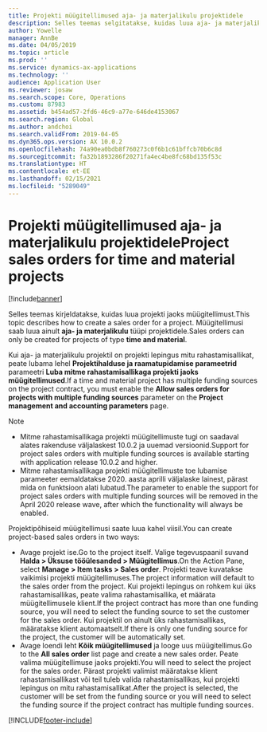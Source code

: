 ```yaml
---
title: Projekti müügitellimused aja- ja materjalikulu projektidele
description: Selles teemas selgitatakse, kuidas luua aja- ja materjalikulu projektidele projektipõhiseid müügitellimusi.
author: Yowelle
manager: AnnBe
ms.date: 04/05/2019
ms.topic: article
ms.prod: ''
ms.service: dynamics-ax-applications
ms.technology: ''
audience: Application User
ms.reviewer: josaw
ms.search.scope: Core, Operations
ms.custom: 87983
ms.assetid: b454ad57-2fd6-46c9-a77e-646de4153067
ms.search.region: Global
ms.author: andchoi
ms.search.validFrom: 2019-04-05
ms.dyn365.ops.version: AX 10.0.2
ms.openlocfilehash: 74a90ea0bdb8f760273c0f6b1c61bffcb70b6c8d
ms.sourcegitcommit: fa32b1893286f20271fa4ec4be8fc68bd135f53c
ms.translationtype: HT
ms.contentlocale: et-EE
ms.lasthandoff: 02/15/2021
ms.locfileid: "5289049"
---
```

# <a name="project-sales-orders-for-time-and-material-projects"></a><span data-ttu-id="b5b61-103">Projekti müügitellimused aja- ja materjalikulu projektidele</span><span class="sxs-lookup"><span data-stu-id="b5b61-103">Project sales orders for time and material projects</span></span>

[!include[banner](../includes/banner.md)]

<span data-ttu-id="b5b61-104">Selles teemas kirjeldatakse, kuidas luua projekti jaoks müügitellimust.</span><span class="sxs-lookup"><span data-stu-id="b5b61-104">This topic describes how to create a sales order for a project.</span></span> <span data-ttu-id="b5b61-105">Müügitellimusi saab luua ainult **aja- ja materjalikulu** tüüpi projektidele.</span><span class="sxs-lookup"><span data-stu-id="b5b61-105">Sales orders can only be created for projects of type **time and material**.</span></span>

<span data-ttu-id="b5b61-106">Kui aja- ja materjalikulu projektil on projekti lepingus mitu rahastamisallikat, peate lubama lehel **Projektihalduse ja raamatupidamise parameetrid** parameetri **Luba mitme rahastamisallikaga projekti jaoks müügitellimused**.</span><span class="sxs-lookup"><span data-stu-id="b5b61-106">If a time and material project has multiple funding sources on the project contract, you must enable the **Allow sales orders for projects with multiple funding sources** parameter on the **Project management and accounting parameters** page.</span></span> 

> [!NOTE]
> - <span data-ttu-id="b5b61-107">Mitme rahastamisallikaga projekti müügitellimuste tugi on saadaval alates rakenduse väljalaskest 10.0.2 ja uuemad versioonid.</span><span class="sxs-lookup"><span data-stu-id="b5b61-107">Support for project sales orders with multiple funding sources is available starting with application release 10.0.2 and higher.</span></span>
> - <span data-ttu-id="b5b61-108">Mitme rahastamisallikaga projekti müügitellimuste toe lubamise parameeter eemaldatakse 2020. aasta aprilli väljalaske lainest, pärast mida on funktsioon alati lubatud.</span><span class="sxs-lookup"><span data-stu-id="b5b61-108">The parameter to enable the support for project sales orders with multiple funding sources will be removed in the April 2020 release wave, after which the functionality will always be enabled.</span></span>

<span data-ttu-id="b5b61-109">Projektipõhiseid müügitellimusi saate luua kahel viisil.</span><span class="sxs-lookup"><span data-stu-id="b5b61-109">You can create project-based sales orders in two ways:</span></span>

- <span data-ttu-id="b5b61-110">Avage projekt ise.</span><span class="sxs-lookup"><span data-stu-id="b5b61-110">Go to the project itself.</span></span> <span data-ttu-id="b5b61-111">Valige tegevuspaanil suvand **Halda > Üksuse tööülesanded > Müügitellimus**.</span><span class="sxs-lookup"><span data-stu-id="b5b61-111">On the Action Pane, select **Manage > Item tasks > Sales order**.</span></span> <span data-ttu-id="b5b61-112">Projekti teave kuvatakse vaikimisi projekti müügitellimuses.</span><span class="sxs-lookup"><span data-stu-id="b5b61-112">The project information will default to the sales order from the project.</span></span> <span data-ttu-id="b5b61-113">Kui projekti lepingus on rohkem kui üks rahastamisallikas, peate valima rahastamisallika, et määrata müügitellimusele klient.</span><span class="sxs-lookup"><span data-stu-id="b5b61-113">If the project contract has more than one funding source, you will need to select the funding source to set the customer for the sales order.</span></span> <span data-ttu-id="b5b61-114">Kui projektil on ainult üks rahastamisallikas, määratakse klient automaatselt.</span><span class="sxs-lookup"><span data-stu-id="b5b61-114">If there is only one funding source for the project, the customer will be automatically set.</span></span>
- <span data-ttu-id="b5b61-115">Avage loendi leht **Kõik müügitellimused** ja looge uus müügitellimus.</span><span class="sxs-lookup"><span data-stu-id="b5b61-115">Go to the **All sales order** list page and create a new sales order.</span></span> <span data-ttu-id="b5b61-116">Peate valima müügitellimuse jaoks projekti.</span><span class="sxs-lookup"><span data-stu-id="b5b61-116">You will need to select the project for the sales order.</span></span> <span data-ttu-id="b5b61-117">Pärast projekti valimist määratakse klient rahastamisallikast või teil tuleb valida rahastamisallikas, kui projekti lepingus on mitu rahastamisallikat.</span><span class="sxs-lookup"><span data-stu-id="b5b61-117">After the project is selected, the customer will be set from the funding source or you will need to select the funding source if the project contract has multiple funding sources.</span></span>



[!INCLUDE[footer-include](../includes/footer-banner.md)]